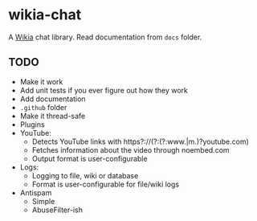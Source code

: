 # wikia-chat
A [Wikia](http://c.wikia.com) chat library. Read documentation from `docs` folder.

## TODO
- Make it work
- Add unit tests if you ever figure out how they work
- Add documentation
- `.github` folder
- Make it thread-safe
- Plugins
- YouTube:
    - Detects YouTube links with https?:\/\/(?:(?:www\.|m\.)?youtube\.com)
    - Fetches information about the video through noembed.com
    - Output format is user-configurable
- Logs:
    - Logging to file, wiki or database
    - Format is user-configurable for file/wiki logs
- Antispam
    - Simple
    - AbuseFilter-ish

